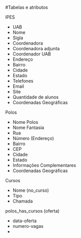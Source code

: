 #Tabelas e atributos

IPES
* UAB
* Nome
* Sigla
* Coordenadora
* Coordenadora adjunta
* Coordenador UAB
* Endereço
* Bairro
* Cidade
* Estado
* Telefones
* Email
* Site
* Quantidade de alunos
* Coordenadas Geográficas


Polos

* Nome Polos
* Nome Fantasia
* Rua
* Número (Endereço)
* Bairro
* CEP
* Cidade
* Estado
* Informações Complementares
* Coordenadas Geográficas


Cursos

* Nome (no_curso)
* Tipo
* Chamada


polos_has_cursos (oferta)

* data-oferta
* numero-vagas
* 
